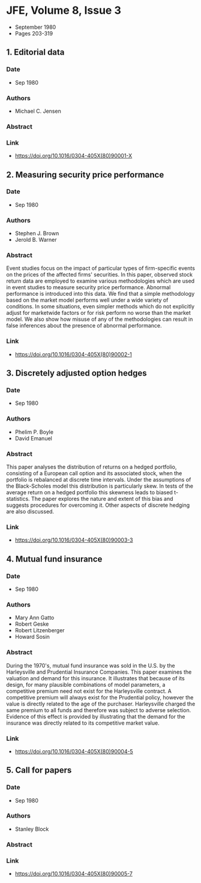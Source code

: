 # JFE, Volume 8, Issue 3
- September 1980
- Pages 203-319

## 1. Editorial data
### Date
- Sep 1980
### Authors
- Michael C. Jensen
### Abstract

### Link
- https://doi.org/10.1016/0304-405X(80)90001-X

## 2. Measuring security price performance
### Date
- Sep 1980
### Authors
- Stephen J. Brown
- Jerold B. Warner
### Abstract
Event studies focus on the impact of particular types of firm-specific events on the prices of the affected firms' securities. In this paper, observed stock return data are employed to examine various methodologies which are used in event studies to measure security price performance. Abnormal performance is introduced into this data. We find that a simple methodology based on the market model performs well under a wide variety of conditions. In some situations, even simpler methods which do not explicitly adjust for marketwide factors or for risk perform no worse than the market model. We also show how misuse of any of the methodologies can result in false inferences about the presence of abnormal performance.
### Link
- https://doi.org/10.1016/0304-405X(80)90002-1

## 3. Discretely adjusted option hedges
### Date
- Sep 1980
### Authors
- Phelim P. Boyle
- David Emanuel
### Abstract
This paper analyses the distribution of returns on a hedged portfolio, consisting of a European call option and its associated stock, when the portfolio is rebalanced at discrete time intervals. Under the assumptions of the Black-Scholes model this distribution is particularly skew. In tests of the average return on a hedged portfolio this skewness leads to biased t-statistics. The paper explores the nature and extent of this bias and suggests procedures for overcoming it. Other aspects of discrete hedging are also discussed.
### Link
- https://doi.org/10.1016/0304-405X(80)90003-3

## 4. Mutual fund insurance
### Date
- Sep 1980
### Authors
- Mary Ann Gatto
- Robert Geske
- Robert Litzenberger
- Howard Sosin
### Abstract
During the 1970's, mutual fund insurance was sold in the U.S. by the Harleysville and Prudential Insurance Companies. This paper examines the valuation and demand for this insurance. It illustrates that because of its design, for many plausible combinations of model parameters, a competitive premium need not exist for the Harleysville contract. A competitive premium will always exist for the Prudential policy, however the value is directly related to the age of the purchaser. Harleysville charged the same premium to all funds and therefore was subject to adverse selection. Evidence of this effect is provided by illustrating that the demand for the insurance was directly related to its competitive market value.
### Link
- https://doi.org/10.1016/0304-405X(80)90004-5

## 5. Call for papers
### Date
- Sep 1980
### Authors
- Stanley Block
### Abstract

### Link
- https://doi.org/10.1016/0304-405X(80)90005-7

